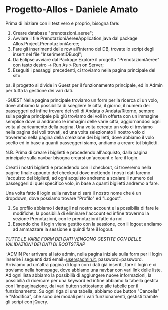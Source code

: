 # Progetto-Allos - Daniele Amato

Prima di iniziare con il test vero e proprio, bisogna fare:
1) Creare database "prenotazioni_aeree";
2) Avviare il file PrenotazioniAereeApplication.java dal package Allos.Project.PrenotazioniAeree; 
3) Fare gli inserimenti delle row all'interno del DB, trovate lo script degli insert nel file "InserimentiDB.sql";
4) Da Eclipse avviare dal Package Explore il progetto "PrenotazioniAeree" con tasto destro -> Run As > Run on Server;
5) Eseguiti i passaggi precedenti, ci troviamo nella pagina principale del sito.

ps. il progetto si divide in Guest per il funzionamento principale, ed in Admin per tutta la gestione dei vari dati.

-GUEST
Nella pagina principale troviamo un form per la ricerca di un volo, dove abbiamo la possibilità di scegliere le città, il giorno, il numero dei passeggeri ed infine trovare dei voli di Andata o Andata/Ritorno, sempre sulla pagina principale più giù troviamo dei voli in offerta con un immagine semplice dove ci andranno le immagini delle varie città, aggiornandosi ogni volta al caricamento della pagina.
Una volta cercato un volo ci troviamo nella pagina dei voli trovati, ed una volta selezionato il nostro volo ci troveremo nella pagina della creazione dei biglietti, dove abbiamo il volo scelto ed in base a quanti passeggeri siamo, andiamo a creare tot biglietti.

N.B. Prima di creare i biglietti e procedendo all'acquisto, dalla pagina principale sulla navbar bisogna crearsi un'account e fare il login.

Creati i nostri biglietti e procedendo con il checkout, ci troveremo nella pagine finale appunto del checkout dove mettendo i nostri dati faremo l'acquisto dei biglietti, ad ogni acquisto andremo a scalare il numero dei passeggeri di quel specifico volo, in base a quanti biglietti andremo a fare.

Una volta fatto il login sulla navbar ci sarà il nostro nome che è un dropdown, dove possiamo trovare "Profilo" ed "Logout".
1) Su profilo abbiamo i dettagli nel nostro account e la possibilià di fare le modifiche, la possibilià di eliminare l'account ed infine trovermo la sezione Prenotazioni, con le prenotazioni fatte da noi.
2) Essendo che il login viene gestito con la sessione, con il logout andiamo ad ammazzare la sessione e quindi fare il logout.

*TUTTE LE VARIE FORM DEI DATI VENGONO GESTITE CON DELLE VALIDAZIONI DEI DATI DI BOOTSTRAP* 

-ADMIN
Per arrivare al lato admin, nella pagina iniziale sulla form per il login inserire i seguenti dati email=user@admin.it, password=password.
Arriviamo ad un'altra pagina di login con i dati già inseriti, fare il login e ci troviamo nella homepage, dove abbiamo una navbar con vari link delle liste.
Ad ogni lista abbiamo la possibilià di aggiungere nuove informazioni, la possibilià di ricercare per una keyword ed infine abbiamo la tabella gestita con l'impaginazione, dai vari button sottostante alle tabelle per il funzionamento.
Su ogni riga di una tabella, abbiamo due button "Cancella" e "Modifica", che sono dei modali per i vari funzionamenti, gestisti tramite gli script con jQuery.

